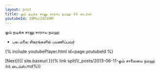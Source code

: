 ```yaml
---
layout: post
title: ஓம் நடிக்க சானு சாராய நமஹ ௧௧ டைம்ஸ்
youtubeId: I0MscI6Cm9M
---
```

 
 
 ஓம் நடிக்க சானு சாராய நமஹ  
 
 -  பல மலை சிகரங்களில் பயணிப்பவர் 
 
  
 
  
 
 
 
 
 
 


{% include youtubePlayer.html id=page.youtubeId %}
 
[Next]({{ site.baseurl }}{% link  split1/_posts/2013-06-11-ஓம் சாலையை நமஹ ௧௧ டைம்ஸ்.md%})
 

